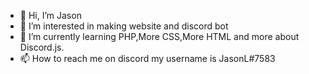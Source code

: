 - 👋 Hi, I’m Jason
- 👀 I’m interested in making website and discord bot
- 🌱 I’m currently learning PHP,More CSS,More HTML and more about Discord.js.
- 📫 How to reach me on discord my username is JasonL#7583

<!---
JasonLsd/JasonLsd is a ✨ special ✨ repository because its `README.md` (this file) appears on your GitHub profile.
You can click the Preview link to take a look at your changes.
--->
